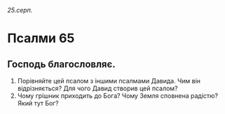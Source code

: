 
_25.серп._

# Псалми 65

## Господь благословляє.
1. Порівняйте цей псалом з іншими псалмами Давида. Чим він відрізняється? Для чого Давид створив цей псалом?
2. Чому грішник приходить до Бога? Чому Земля сповнена радістю? Який тут Бог?
